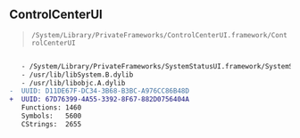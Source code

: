 ## ControlCenterUI

> `/System/Library/PrivateFrameworks/ControlCenterUI.framework/ControlCenterUI`

```diff

   - /System/Library/PrivateFrameworks/SystemStatusUI.framework/SystemStatusUI
   - /usr/lib/libSystem.B.dylib
   - /usr/lib/libobjc.A.dylib
-  UUID: D11DE67F-DC34-3B68-B3BC-A976CC86B48D
+  UUID: 67D76399-4A55-3392-8F67-882D0756404A
   Functions: 1460
   Symbols:   5600
   CStrings:  2655

```
